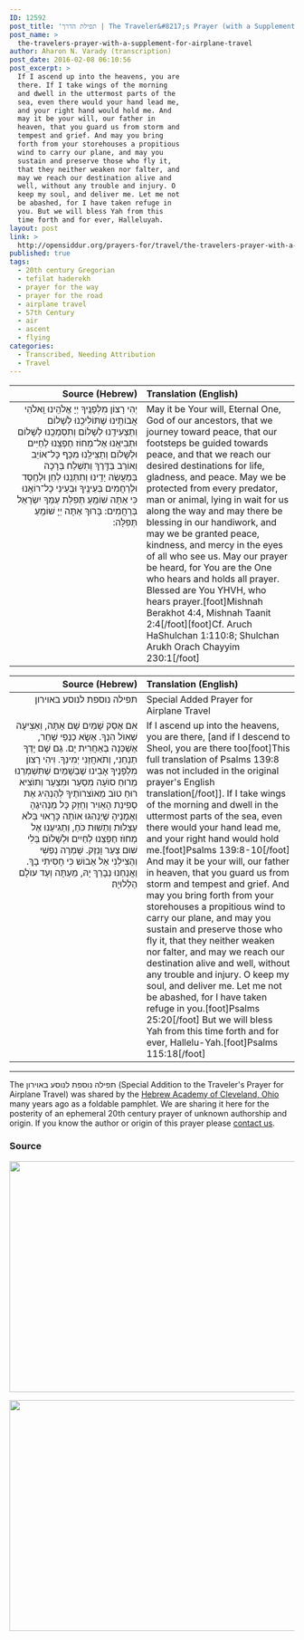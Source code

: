 ```yaml
---
ID: 12592
post_title: 'תפילת הדרך | The Traveler&#8217;s Prayer (with a Supplement for Airplane Travel)'
post_name: >
  the-travelers-prayer-with-a-supplement-for-airplane-travel
author: Aharon N. Varady (transcription)
post_date: 2016-02-08 06:10:56
post_excerpt: >
  If I ascend up into the heavens, you are
  there. If I take wings of the morning
  and dwell in the uttermost parts of the
  sea, even there would your hand lead me,
  and your right hand would hold me. And
  may it be your will, our father in
  heaven, that you guard us from storm and
  tempest and grief. And may you bring
  forth from your storehouses a propitious
  wind to carry our plane, and may you
  sustain and preserve those who fly it,
  that they neither weaken nor falter, and
  may we reach our destination alive and
  well, without any trouble and injury. O
  keep my soul, and deliver me. Let me not
  be abashed, for I have taken refuge in
  you. But we will bless Yah from this
  time forth and for ever, Halleluyah.
layout: post
link: >
  http://opensiddur.org/prayers-for/travel/the-travelers-prayer-with-a-supplement-for-airplane-travel/
published: true
tags:
  - 20th century Gregorian
  - tefilat haderekh
  - prayer for the way
  - prayer for the road
  - airplane travel
  - 57th Century
  - air
  - ascent
  - flying
categories:
  - Transcribed, Needing Attribution
  - Travel
---
```

<table style="margin-left: auto;margin-right: auto;" class="draggable">
<thead><tr><th id="x" style="text-align: right;">Source (Hebrew)</th><th style="text-align: left;">Translation (English)</th></tr></thead>
<tbody>
<tr><td style="vertical-align:top;" width="46%">
<div class="liturgy" style="text-align: right;"><span lang="he">
יְהִי רָצוֹן מִלְּפָנֶֽיךָ יְיָ אֱלֹהֵֽינוּ וֵֽאלֹהֵי אֲבוֹתֵֽינוּ שֶׁתּוֹלִיכֵֽנוּ לְשָׁלוֹם וְתַצְעִידֵֽנוּ לְשָׁלוֹם וְתִסְמְכֵֽנוּ לְשָׁלוֹם וּתְבִיאֵֽנוּ אֶל־מְחוֹז חֶפְצֵֽנוּ לְחַיִּים וּלְשָׁלוֹם וְתַצִּילֵֽנוּ מִכַּף כָּל־אוֹיֵב וְאוֹרֵב בַּדֶּֽרֶךְ וְתִשְׁלַח בְּרָכָה בְּמַעֲשֵׂה יָדֵֽינוּ וְתִתְּנֵֽנוּ לְחֵן וּלְחֶֽסֶד וּלְרַחֲמִים בְּעֵינֶֽיךָ וּבְעֵינֵי כָל־רוֹאֵֽנוּ כִּי אַתָּה שׁוֹמֵֽעַ תְּפִלַּת עַמְּךָ יִשְׂרָאֵל בְּרַחֲמִים: בָּרוּךְ אַתָּה יְיָ שׁוֹמֵֽעַ תְּפִלָּה:‏ 
</span></div>
</td>
 
<td style="vertical-align:top;" width="53%">
<div class="english">
May it be Your will, Eternal One, God of our ancestors, that we journey toward peace, that our footsteps be guided towards peace, and that we reach our desired destinations for life, gladness, and peace. May we be protected from every predator, man or animal, lying in wait for us along the way and may there be blessing in our handiwork, and may we be granted peace, kindness, and mercy in the eyes of all who see us. May our prayer be heard, for You are the One who hears and holds all prayer. Blessed are You YHVH, who hears prayer.[foot]Mishnah Berakhot 4:4, Mishnah Taanit 2:4[/foot][foot]Cf. Aruch HaShulchan 1:110:8; Shulchan Arukh Orach Chayyim 230:1[/foot]
</div>
</td></tr></tbody></table> 


<table style="margin-left: auto;margin-right: auto;" class="draggable">
<thead><tr><th id="x" style="text-align: right;">Source (Hebrew)</th><th style="text-align: left;">Translation (English)</th></tr></thead>
<tbody>
<tr><td style="vertical-align:top;" width="46%">
<div class="commentary" style="text-align: right;"><span lang="he">
תפילה נוספת לנוסע באוירון
</span></div>
</td>
 
<td style="vertical-align:top;" width="53%">
<div class="english">
Special Added Prayer for Airplane Travel
</div>
</td></tr>


<tr><td style="vertical-align:top;" width="46%">
<div class="liturgy" style="text-align: right;"><span lang="he">
אִם אֶסַק שָׁמַיִם שָׁם אָתָּה, וְאַצִיעָה שְׁאוֺל הִנְךָ. אֶשָׂא כַנְפֵי שָׁחַר, אֶשְׁכְּנָה בְאַחֲרִית יָם. גַם שָׁם יָדְךָ תַנְחֵנִי, וְתֹאחֲזֵנִי יְמִינְךָ. וִיהִי רָצוֺן מִלְפָנֶיךָ אָבִינוּ שֶׁבַשָׁמַיִם שֶׁתִּשְׁמְרֵנוּ מֵרוּחַ סוֺעָה מִסַעַר וּמִצַעַר וְתוֺצִיא רוּחַ טוֺב מֵאוֺצרוֺתֶיךָ לְהַנְהִיג אֶת סְפִינַת הָאַוִיר וְחַזֵק כָּל מַנְהִיגֶהָ וְאָמָנֶיהָ שֶׁיַנְהִגוּ אוֺתָה כָּרָאוּי בְּלֹא עַצְלוּת וְתֵשׁוּת כֹּחַ, וְתַגִיעֵנוּ אֶל מְחוֺז חֶפְצֵנוּ לְחַיִים וּלְשָׁלוֺם בְּלִי שׁוּם צַעַר וָנֵזֶק. שָׁמְרָה נַפְשִׁי וְהַצִילֵנִי אַל אֵבוֹשׁ כִּי חָסִיתִי בָךְ. וַאֲנַחְנוּ נְבָרֵךְ יָהּ, מֵעַתָּה וְעַד עוֺלָם הַלְלוּיָהּ׃
</span></div>
</td>
 
<td style="vertical-align:top;" width="53%">
<div class="english">
If I ascend up into the heavens, you are there, [and if I descend to Sheol, you are there too[foot]This full translation of Psalms 139:8 was not included in the original prayer's English translation[/foot]]. If I take wings of the morning and dwell in the uttermost parts of the sea, even there would your hand lead me, and your right hand would hold me.[foot]Psalms 139:8-10[/foot] And may it be your will, our father in heaven, that you guard us from storm and tempest and grief. And may you bring forth from your storehouses a propitious wind to carry our plane, and may you sustain and preserve those who fly it, that they neither weaken nor falter, and may we reach our destination alive and well, without any trouble and injury. O keep my soul, and deliver me. Let me not be abashed, for I have taken refuge in you.[foot]Psalms 25:20[/foot] But we will bless Yah from this time forth and for ever, Hallelu-Yah.[foot]Psalms 115:18[/foot]
</div>
</td></tr></tbody></table> 

<hr />
The תפילה נוספת לנוסע באוירון (Special Addition to the Traveler's Prayer for Airplane Travel) was shared by the <a href="http://www.hac1.org/">Hebrew Academy of Cleveland, Ohio</a> many years ago as a foldable pamphlet. We are sharing it here for the posterity of an ephemeral 20th century prayer of unknown authorship and origin. If you know the author or origin of this prayer please <a href="http://opensiddur.org/contact/">contact us</a>.

<h3>Source</h3>

<a href="http://opensiddur.org/wp-content/uploads/2016/02/2016-05-28-0001-e1464500501780.jpg"><img src="http://opensiddur.org/wp-content/uploads/2016/02/2016-05-28-0001-e1464500501780-1024x653.jpg" alt="" width="640" height="408" class="alignnone size-large wp-image-13572" /></a>

<a href="http://opensiddur.org/wp-content/uploads/2016/02/2016-05-28-0002-e1464500526697.jpg"><img src="http://opensiddur.org/wp-content/uploads/2016/02/2016-05-28-0002-e1464500526697-1024x653.jpg" alt="" width="640" height="408" class="alignnone size-large wp-image-13573" /></a>